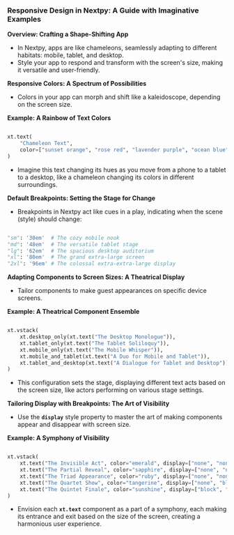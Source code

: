 ### **Responsive Design in Nextpy: A Guide with Imaginative Examples**

**Overview: Crafting a Shape-Shifting App**

- In Nextpy, apps are like chameleons, seamlessly adapting to different habitats: mobile, tablet, and desktop.
- Style your app to respond and transform with the screen's size, making it versatile and user-friendly.

**Responsive Colors: A Spectrum of Possibilities**

- Colors in your app can morph and shift like a kaleidoscope, depending on the screen size.

**Example: A Rainbow of Text Colors**

```python

xt.text(
    "Chameleon Text",
    color=["sunset orange", "rose red", "lavender purple", "ocean blue", "forest green"],
)

```

- Imagine this text changing its hues as you move from a phone to a tablet to a desktop, like a chameleon changing its colors in different surroundings.

**Default Breakpoints: Setting the Stage for Change**

- Breakpoints in Nextpy act like cues in a play, indicating when the scene (style) should change:

```python

"sm": '30em'  # The cozy mobile nook
"md": '48em'  # The versatile tablet stage
"lg": '62em'  # The spacious desktop auditorium
"xl": '80em'  # The grand extra-large screen
"2xl": '96em' # The colossal extra-extra-large display

```

**Adapting Components to Screen Sizes: A Theatrical Display**

- Tailor components to make guest appearances on specific device screens.

**Example: A Theatrical Component Ensemble**

```python

xt.vstack(
    xt.desktop_only(xt.text("The Desktop Monologue")),
    xt.tablet_only(xt.text("The Tablet Soliloquy")),
    xt.mobile_only(xt.text("The Mobile Whisper")),
    xt.mobile_and_tablet(xt.text("A Duo for Mobile and Tablet")),
    xt.tablet_and_desktop(xt.text("A Dialogue for Tablet and Desktop")),
)

```

- This configuration sets the stage, displaying different text acts based on the screen size, like actors performing on various stage settings.

**Tailoring Display with Breakpoints: The Art of Visibility**

- Use the **`display`** style property to master the art of making components appear and disappear with screen size.

**Example: A Symphony of Visibility**

```python

xt.vstack(
    xt.text("The Invisible Act", color="emerald", display=["none", "none", "none", "none", "block"]),
    xt.text("The Partial Reveal", color="sapphire", display=["none", "none", "none", "block", "block"]),
    xt.text("The Triad Appearance", color="ruby", display=["none", "none", "block", "block", "block"]),
    xt.text("The Quartet Show", color="tangerine", display=["none", "block", "block", "block", "block"]),
    xt.text("The Quintet Finale", color="sunshine", display=["block", "block", "block", "block", "block"]),
)

```

- Envision each **`xt.text`** component as a part of a symphony, each making its entrance and exit based on the size of the screen, creating a harmonious user experience.
